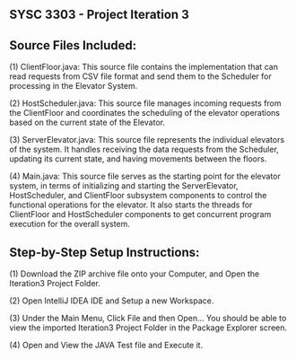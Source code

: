 ##  SYSC 3303 - Project Iteration 3

## Source Files Included:

(1) ClientFloor.java: This source file contains the implementation that can read requests from CSV file format and send them to the Scheduler for processing in the Elevator System.

(2) HostScheduler.java: This source file manages incoming requests from the ClientFloor and coordinates the scheduling of the elevator operations based on the current state of the Elevator.

(3) ServerElevator.java: This source file represents the individual elevators of the system. It handles receiving the data requests from the Scheduler, updating its current state, and having movements between the floors.

(4) Main.java: This source file serves as the starting point for the elevator system, in terms of initializing and starting the ServerElevator, HostScheduler, and ClientFloor subsystem components to control the functional operations for the elevator. It also starts the threads for ClientFloor and HostScheduler components to get concurrent program execution for the overall system.

## Step-by-Step Setup Instructions:

(1) Download the ZIP archive file onto your Computer, and Open the Iteration3 Project Folder.

(2) Open IntelliJ IDEA IDE and Setup a new Workspace. 

(3) Under the Main Menu, Click File and then Open… You should be able to view the imported Iteration3 Project Folder in the Package Explorer screen.

(4) Open and View the JAVA Test file and Execute it.
